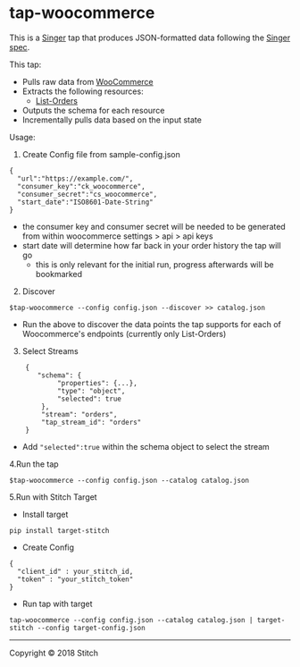 # tap-woocommerce

This is a [Singer](https://singer.io) tap that produces JSON-formatted data
following the [Singer
spec](https://github.com/singer-io/getting-started/blob/master/SPEC.md).

This tap:

- Pulls raw data from [WooCommerce](http://woocommerce.github.io/woocommerce-rest-api-docs/)
- Extracts the following resources:
  - [List-Orders](http://woocommerce.github.io/woocommerce-rest-api-docs/#list-all-orders)
- Outputs the schema for each resource
- Incrementally pulls data based on the input state

Usage:

1. Create Config file from sample-config.json

```
{
  "url":"https://example.com/",
  "consumer_key":"ck_woocommerce",
  "consumer_secret":"cs_woocommerce",
  "start_date":"ISO8601-Date-String"
}
```
- the consumer key and consumer secret will be needed to be generated from within woocommerce settings > api > api keys
- start date will determine how far back in your order history the tap will go
	- this is only relevant for the initial run, progress afterwards will be bookmarked

2. Discover

```
$tap-woocommerce --config config.json --discover >> catalog.json
```
- Run the above to discover the data points the tap supports for each of Woocommerce's endpoints (currently only List-Orders)

3. Select Streams

```
    {
       "schema": {
            "properties": {...},
            "type": "object",
            "selected": true
        },
        "stream": "orders",
        "tap_stream_id": "orders"
    }
```
- Add ```"selected":true``` within the schema object to select the stream

4.Run the tap

```
$tap-woocommerce --config config.json --catalog catalog.json
```

5.Run with Stitch Target

- Install target

```
pip install target-stitch
```
- Create Config

```
{
  "client_id" : your_stitch_id,
  "token" : "your_stitch_token"
}
```
- Run tap with target

```
tap-woocommerce --config config.json --catalog catalog.json | target-stitch --config target-config.json
```
---

Copyright &copy; 2018 Stitch
